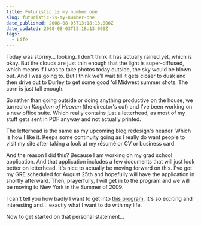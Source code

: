 ```yaml
---
title: Futuristic is my number one
slug: futuristic-is-my-number-one
date_published: 2008-08-03T13:18:13.000Z
date_updated: 2008-08-03T13:18:13.000Z
tags:
  - Life
---
```


Today was stormy... looking. I don't think it has actually rained yet, which is okay. But the clouds are just thin enough that the light is super-diffused, which means if I was to take photos today outside, the sky would be blown out. And I was going to. But I think we'll wait till it gets closer to dusk and then drive out to Durley to get some good 'ol Midwest summer shots. The corn is just tall enough.

So rather than going outside or doing anything productive on the house, we turned on *Kingdom of Heaven* (the director's cut) and I've been working on a new office suite. Which really contains just a letterhead, as most of my stuff gets sent in PDF anyway and not actually printed.

The letterhead is the same as my upcoming blog redesign's header. Which is how I like it. Keeps some continuity going as I really do want people to visit my site after taking a look at my résumé or CV or business card.

And the reason I did this? Because I am working on my grad school application. And that application includes a few documents that will just look better on letterhead. It's nice to actually be moving forward on this. I've got my GRE scheduled for August 25th and hopefully will have the application in shortly afterward. Then, prayerfully, I will get in to the program and we will be moving to New York in the Summer of 2009.

I can't tell you how badly I want to get into [this program](http://newhouse.syr.edu/prospective/grad/documentary/program.cfm). It's so exciting and interesting and... exactly what I want to do with my life.

Now to get started on that personal statement...
